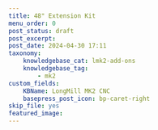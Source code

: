 ```yaml
---
title: 48" Extension Kit
menu_order: 0
post_status: draft
post_excerpt: 
post_date: 2024-04-30 17:11
taxonomy:
    knowledgebase_cat: lmk2-add-ons
    knowledgebase_tag:
        - mk2
custom_fields:
    KBName: LongMill MK2 CNC
    basepress_post_icon: bp-caret-right
skip_file: yes
featured_image: 
---
```


